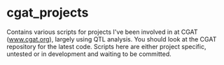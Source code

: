 # cgat_projects
Contains various scripts for projects I've been involved in at CGAT (www.cgat.org), largely using QTL analysis. You should look at the CGAT repository for the latest code. Scripts here are either project specific, untested or in development and waiting to be committed.

